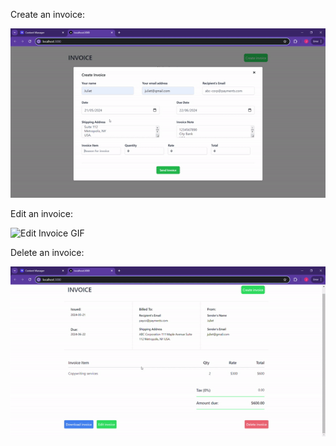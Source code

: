 Create an invoice:

![Create Invoice GIF](create-invoice.gif)


Edit an invoice:

![Edit Invoice GIF](edit-invoice.gif)


Delete an invoice:

![Delete Invoice GIF](delete-invoice.gif)